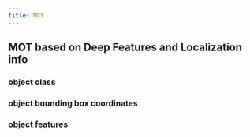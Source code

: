 ```yaml
---
title: MOT
---
```


## MOT based on Deep Features and Localization info
### object class
### object bounding box coordinates
### object features
###
